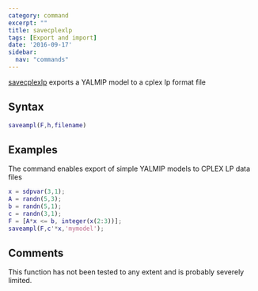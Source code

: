 ```yaml
---
category: command
excerpt: ""
title: savecplexlp
tags: [Export and import]
date: '2016-09-17'
sidebar:
  nav: "commands"
---
```


[savecplexlp](/command/savecplexlp) exports a YALMIP model to a cplex lp format file

## Syntax

````matlab
saveampl(F,h,filename)
````

## Examples

The command enables export of simple YALMIP models to CPLEX LP data files

````matlab
x = sdpvar(3,1);
A = randn(5,3);
b = randn(5,1);
c = randn(3,1);
F = [A*x <= b, integer(x(2:3))];
saveampl(F,c'*x,'mymodel');
````

## Comments

This function has not been tested to any extent and is probably severely limited.
